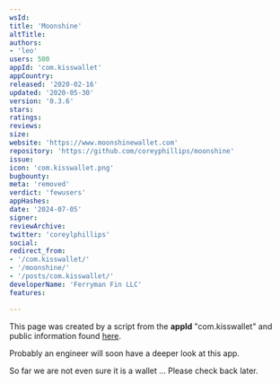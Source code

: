```yaml
---
wsId: 
title: 'Moonshine'
altTitle: 
authors:
- 'leo'
users: 500
appId: 'com.kisswallet'
appCountry: 
released: '2020-02-16'
updated: '2020-05-30'
version: '0.3.6'
stars: 
ratings: 
reviews: 
size: 
website: 'https://www.moonshinewallet.com'
repository: 'https://github.com/coreyphillips/moonshine'
issue: 
icon: 'com.kisswallet.png'
bugbounty: 
meta: 'removed'
verdict: 'fewusers'
appHashes: 
date: '2024-07-05'
signer: 
reviewArchive: 
twitter: 'coreylphillips'
social: 
redirect_from:
- '/com.kisswallet/'
- '/moonshine/'
- '/posts/com.kisswallet/'
developerName: 'Ferryman Fin LLC'
features: 

---
```


This page was created by a script from the **appId** "com.kisswallet" and public
information found
[here](https://play.google.com/store/apps/details?id=com.kisswallet).

Probably an engineer will soon have a deeper look at this app.

So far we are not even sure it is a wallet ... Please check back later.
